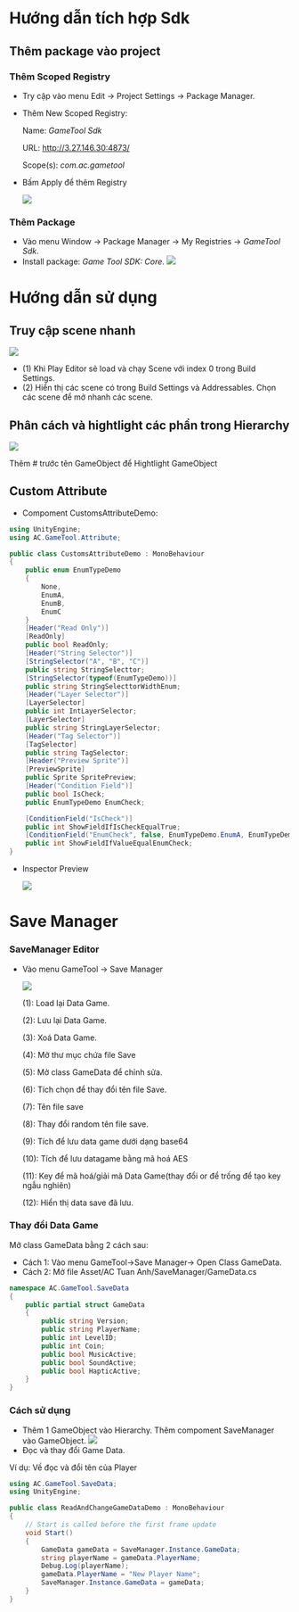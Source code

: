 # Hướng dẫn tích hợp Sdk

## Thêm package vào project

### Thêm Scoped Registry

-   Try cập vào menu Edit -\> Project Settings -\> Package Manager.
-   Thêm New Scoped Registry:

    Name: *GameTool Sdk*

    URL: <http://3.27.146.30:4873/>

    Scope(s): *com.ac.gametool*

-   Bấm Apply để thêm Registry

    *![](Image/1239c0e9448522a271ec7557411ce6cd.png)*

### Thêm Package

-   Vào menu Window -\> Package Manager -\> My Registries -\> *GameTool Sdk*.
-   Install package: *Game Tool SDK: Core*. ![](Image/11a3a3d9c3dfd53cf5e8327df28b4b75.png)

# Hướng dẫn sử dụng

## Truy cập scene nhanh

![](Image/3f53e9ffda0c06f7e84f3fd175b20204.png)

-   (1) Khi Play Editor sẽ load và chạy Scene với index 0 trong Build Settings.
-   (2) Hiển thị các scene có trong Build Settings và Addressables. Chọn các scene để mở nhanh các scene.

## Phân cách và hightlight các phần trong Hierarchy

![](Image/a44b81c59ce27f1d0e4690df9130dd46.png)

Thêm \# trước tên GameObject để Hightlight GameObject

## Custom Attribute

-   Compoment CustomsAttributeDemo:

```C#
using UnityEngine;
using AC.GameTool.Attribute;

public class CustomsAttributeDemo : MonoBehaviour
{
    public enum EnumTypeDemo
    {
        None,
        EnumA,
        EnumB,
        EnumC
    }
    [Header("Read Only")]
    [ReadOnly]
    public bool ReadOnly;
    [Header("String Selector")]
    [StringSelector("A", "B", "C")]
    public string StringSelecttor;
    [StringSelector(typeof(EnumTypeDemo))]
    public string StringSelecttorWidthEnum;
    [Header("Layer Selector")]
    [LayerSelector]
    public int IntLayerSelector;
    [LayerSelector]
    public string StringLayerSelector;
    [Header("Tag Selector")]
    [TagSelector]
    public string TagSelector;
    [Header("Preview Sprite")]
    [PreviewSprite]
    public Sprite SpritePreview;
    [Header("Condition Field")]
    public bool IsCheck;
    public EnumTypeDemo EnumCheck;

    [ConditionField("IsCheck")]
    public int ShowFieldIfIsCheckEqualTrue;
    [ConditionField("EnumCheck", false, EnumTypeDemo.EnumA, EnumTypeDemo.EnumB)]
    public int ShowFieldIfValueEqualEnumCheck;
}
```

-   Inspector Preview

    ![](Image/3f4704219f70f59a2040600e9676e807.png)

# Save Manager

### SaveManager Editor

-   Vào menu GameTool -\> Save Manager

    ![](Image/33834a34b596a3295b4639a9815489ac.png)

    (1): Load lại Data Game.

    (2): Lưu lại Data Game.

    (3): Xoá Data Game.

    (4): Mở thư mục chứa file Save

    (5): Mở class GameData để chỉnh sửa.

    (6): Tích chọn để thay đổi tên file Save.

    (7): Tên file save

    (8): Thay đổi random tên file save.

    (9): Tích để lưu data game dưới dạng base64

    (10): Tích để lưu datagame bằng mã hoá AES

    (11): Key để mã hoá/giải mã Data Game(thay đổi or để trống để tạo key ngẫu nghiên)

    (12): Hiển thị data save đã lưu.

### Thay đổi Data Game

Mở class GameData bằng 2 cách sau:

-   Cách 1: Vào menu GameTool-\>Save Manager-\> Open Class GameData.
-   Cách 2: Mở file Asset/AC Tuan Anh/SaveManager/GameData.cs

```C#
namespace AC.GameTool.SaveData
{
    public partial struct GameData
    {
        public string Version;
        public string PlayerName;
        public int LevelID;
        public int Coin;
        public bool MusicActive;
        public bool SoundActive;
        public bool HapticActive;
    }
}
```

### Cách sử dụng

-   Thêm 1 GameObject vào Hierarchy. Thêm compoment SaveManager vào GameObject. ![](Image/dbc611fe1ed0863681a86c09eaf15642.png)
-   Đọc và thay đổi Game Data.

Ví dụ: Về đọc và đổi tên của Player

```C#
using AC.GameTool.SaveData;
using UnityEngine;

public class ReadAndChangeGameDataDemo : MonoBehaviour
{
    // Start is called before the first frame update
    void Start()
    {
        GameData gameData = SaveManager.Instance.GameData;
        string playerName = gameData.PlayerName;
        Debug.Log(playerName);
        gameData.PlayerName = "New Player Name";
        SaveManager.Instance.GameData = gameData;
    }  
}
```
